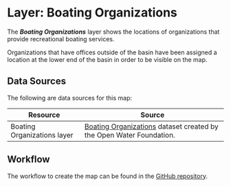 # Layer: Boating Organizations

The ***Boating Organizations*** layer shows the locations of organizations
that provide recreational boating services.

Organizations that have offices outside of the basin have been assigned a location
at the lower end of the basin in order to be visible on the map.

## Data Sources

The following are data sources for this map:

| **Resource** | **Source** |
| -- | -- |
| Boating Organizations layer | [Boating Organizations](https://data.openwaterfoundation.org/state/co/owf/boating-orgs/) dataset created by the Open Water Foundation. |

## Workflow

The workflow to create the map can be found in the [GitHub repository](https://github.com/OpenWaterFoundation/owf-infomapper-poudre/tree/master/workflow/BasinEntities/Recreation-Boating).
